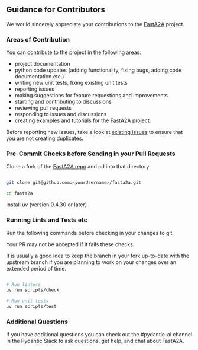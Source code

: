 ## Guidance for Contributors

We would sincerely appreciate your contributions to the [FastA2A](https://ai.pydantic.dev/a2a/) project.

### Areas of Contribution

You can contribute to the project in the following areas:
- project documentation
- python code updates (adding functionality, fixing bugs, adding code documentation etc.)
- writing new unit tests, fixing existing unit tests
- reporting issues
- making suggestions for feature requestions and improvements
- starting and contributing to discussions
- reviewing pull requests
- responding to issues and discussions
- creating examples and tutorials for the [FastA2A](https://ai.pydantic.dev/a2a/) project.

Before reporting new issues, take a look at [existing issues](https://github.com/pydantic/fasta2a/issues) to ensure that you are not creating duplicates.

### Pre-Commit Checks before Sending in your Pull Requests

Clone a fork of the [FastA2A repo](https://github.com/pydantic/fasta2a/fork) and cd into that directory

````bash

git clone git@github.com:<yourUsername>/fasta2a.git

cd fasta2a 

````

Install uv (version 0.4.30 or later)

### Running Lints and Tests etc

Run the following commands before checking in your changes to git. 

Your PR may not be accepted if it fails these checks.

It is usually a good idea to keep the branch in your fork up-to-date with the upstream branch if you are planning 
to work  on your changes over an extended period of time.

````bash

# Run linters
uv run scripts/check

# Run unit tests
uv run scripts/test

````

### Additional Questions

If you have additional questions you can check out the #pydantic-ai channel in the Pydantic Slack to ask questions, get help, and chat about FastA2A.

